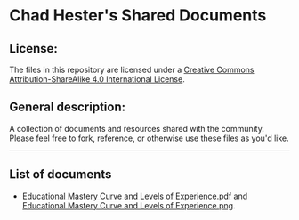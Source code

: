 Chad Hester's Shared Documents
================================================================================

License:
--------

The files in this repository are licensed under a [Creative Commons Attribution-ShareAlike 4.0 International License](http://creativecommons.org/licenses/by-sa/4.0/).

General description:
--------------------

A collection of documents and resources shared with the community. Please feel free to fork, reference, or otherwise use these files as you'd like.

--------------------------------------------------------------------------------

## List of documents

- [Educational Mastery Curve and Levels of Experience.pdf](https://github.com/chadhester/shared-documents/blob/master/Educational%20Mastery%20Curve%20and%20Levels%20of%20Experience/Educational%20Mastery%20Curve%20and%20Levels%20of%20Experience.pdf) and [Educational Mastery Curve and Levels of Experience.png](https://github.com/chadhester/shared-documents/blob/master/Educational%20Mastery%20Curve%20and%20Levels%20of%20Experience/Educational%20Mastery%20Curve%20and%20Levels%20of%20Experience.png).

